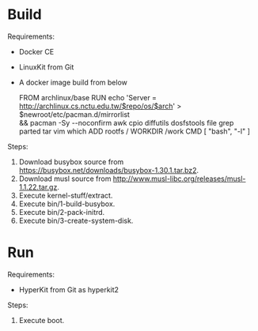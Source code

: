 # Build

Requirements:
- Docker CE
- LinuxKit from Git
- A docker image build from below

    FROM archlinux/base
    RUN echo 'Server = http://archlinux.cs.nctu.edu.tw/$repo/os/$arch' > $newroot/etc/pacman.d/mirrorlist \
        && pacman -Sy --noconfirm awk cpio diffutils dosfstools file grep parted tar vim which
    ADD rootfs /
    WORKDIR /work
    CMD [ "bash", "-l" ]

Steps:
1. Download busybox source from https://busybox.net/downloads/busybox-1.30.1.tar.bz2.
2. Download musl source from http://www.musl-libc.org/releases/musl-1.1.22.tar.gz.
3. Execute kernel-stuff/extract.
4. Execute bin/1-build-busybox.
5. Execute bin/2-pack-initrd.
6. Execute bin/3-create-system-disk.

# Run

Requirements:
- HyperKit from Git as hyperkit2

Steps:
1. Execute boot.
